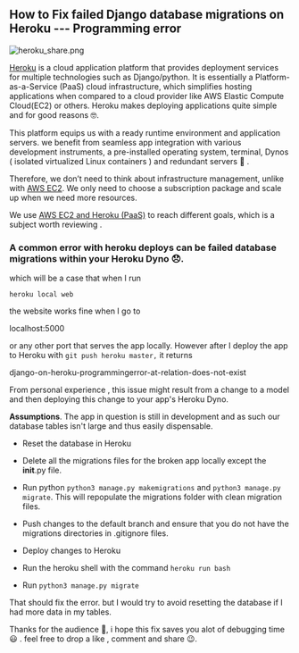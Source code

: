 ## How to Fix failed Django  database migrations on Heroku --- Programming error


![heroku_share.png](https://cdn.hashnode.com/res/hashnode/image/upload/v1600873409753/tKIYofd2p.png)

[Heroku](https://devcenter.heroku.com) is a cloud application platform that provides deployment services for multiple technologies such as Django/python. It is essentially a Platform-as-a-Service (PaaS) cloud infrastructure, which simplifies hosting applications when compared to a cloud provider like AWS Elastic Compute Cloud(EC2) or others.  Heroku makes deploying applications quite simple and for good reasons 🤓.

This platform equips us with a ready runtime environment and application servers. we benefit from seamless app integration with various development instruments, a pre-installed operating system, terminal, Dynos ( isolated virtualized Linux containers ) and redundant servers 🏢 .

Therefore, we don’t need to think about infrastructure management, unlike with [AWS EC2](https://aws.amazon.com/ec2/). We only need to choose a subscription package and scale up when we need more resources.

We use [AWS EC2 and Heroku (PaaS)](https://rubygarage.org/blog/heroku-vs-amazon-web-services#:~:text=Heroku%20is%20a%20Platform%20as,application%20using%20these%20two%20solutions.)
 to reach different goals,
which is a subject worth reviewing .  

### A common error with heroku deploys can be failed database migrations within  your  Heroku Dyno 😞. 
which will be a case that when I run 
```
heroku local web
``` 
 the website works fine when I go to 
> 
localhost:5000

 or any other port that serves the app locally. However after I deploy the app to Heroku with ```git push heroku master,```  it returns  
> 
django-on-heroku-programmingerror-at-relation-does-not-exist

From personal experience , this issue might result from a change to a model and then deploying this change to your app's Heroku Dyno. 

**Assumptions**. The app in question is still in development and as such our database tables isn't large and thus easily dispensable. 

- Reset the database in Heroku
- Delete all the migrations files  for the broken app locally except  the __init__.py file.

- Run python ```python3 manage.py makemigrations``` and ```python3 manage.py migrate```. This will repopulate the migrations folder with clean migration files.

- Push changes to the default branch and ensure that you do not have the  migrations directories in .gitignore files.

- Deploy changes to Heroku
- Run the heroku shell with the command ```heroku run bash```
- Run ```python3 manage.py migrate```

That should fix the error. but I would try to avoid resetting the database if I had more data in my tables.

Thanks for the audience 🤗, i hope this fix saves  you alot of debugging time 😃 . feel free to drop a like , comment and share 😉. 


